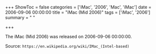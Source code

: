 +++
ShowToc = false
categories = ['iMac', '2006', 'Mac', 'iMac']
date = 2006-09-06 00:00:00
title = "iMac (Mid 2006)"
tags = ['iMac', '2006']
summary = " "

+++

The iMac (Mid 2006) was released on 2006-09-06 00:00:00.

Source: `https://en.wikipedia.org/wiki/IMac_(Intel-based)`
